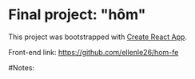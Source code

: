 # Final project: "hôm"

This project was bootstrapped with [Create React App](https://github.com/facebook/create-react-app).

Front-end link: https://github.com/ellenle26/hom-fe

#Notes:

